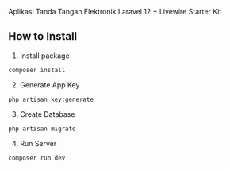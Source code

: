 Aplikasi Tanda Tangan Elektronik Laravel 12 + Livewire Starter Kit

## How to Install

1. Install package
 <pre><code>composer install</code></pre>
2. Generate App Key
 <pre><code>php artisan key:generate</code></pre>
3. Create Database
 <pre><code>php artisan migrate</code></pre>
4. Run Server
 <pre><code>composer run dev</code></pre>
